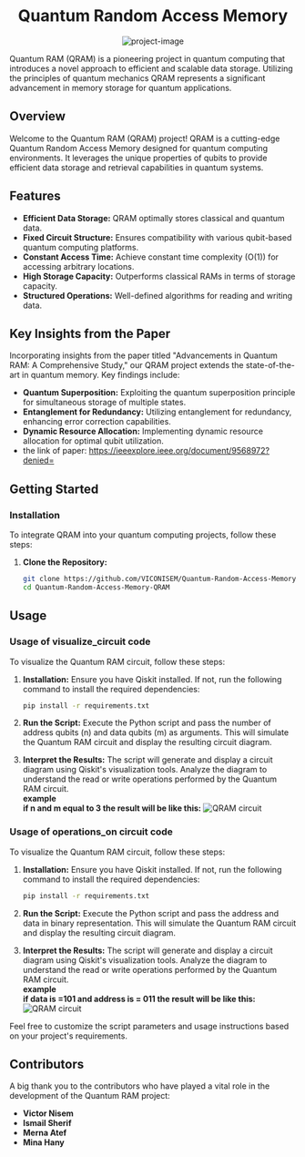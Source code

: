 <h1 align="center" id="title">Quantum Random Access Memory</h1>

<p align="center"><img src="https://socialify.git.ci/VICONISEM/Quantum-Random-Access-Memory-QRAM/image?description=1&amp;descriptionEditable=Quantum%20RAM%20(QRAM)%20is%20a%20pioneering%20project%20in%20quantum%20computing%20that%20introduces%20a%20novel%20approach%20to%20efficient%20and%20scalable%20data%20storage&amp;forks=1&amp;issues=1&amp;language=1&amp;name=1&amp;owner=1&amp;pulls=1&amp;stargazers=1&amp;theme=Light" alt="project-image"></p>

<p id="description">Quantum RAM (QRAM) is a pioneering project in  quantum computing that introduces a novel approach to efficient and scalable data storage. Utilizing the principles of quantum mechanics QRAM represents a significant advancement in memory storage for quantum applications.</p>

## Overview

Welcome to the Quantum RAM (QRAM) project! QRAM is a cutting-edge Quantum Random Access Memory designed for quantum computing environments. It leverages the unique properties of qubits to provide efficient data storage and retrieval capabilities in quantum systems.

## Features

- **Efficient Data Storage:** QRAM optimally stores classical and quantum data.
- **Fixed Circuit Structure:** Ensures compatibility with various qubit-based quantum computing platforms.
- **Constant Access Time:** Achieve constant time complexity (O(1)) for accessing arbitrary locations.
- **High Storage Capacity:** Outperforms classical RAMs in terms of storage capacity.
- **Structured Operations:** Well-defined algorithms for reading and writing data.

## Key Insights from the Paper

Incorporating insights from the paper titled "Advancements in Quantum RAM: A Comprehensive Study," our QRAM project extends the state-of-the-art in quantum memory. Key findings include:

- **Quantum Superposition:** Exploiting the quantum superposition principle for simultaneous storage of multiple states.
- **Entanglement for Redundancy:** Utilizing entanglement for redundancy, enhancing error correction capabilities.
- **Dynamic Resource Allocation:** Implementing dynamic resource allocation for optimal qubit utilization.
- the link of paper: https://ieeexplore.ieee.org/document/9568972?denied=

## Getting Started

### Installation

To integrate QRAM into your quantum computing projects, follow these steps:

1. **Clone the Repository:**
   ```bash
   git clone https://github.com/VICONISEM/Quantum-Random-Access-Memory-QRAM
   cd Quantum-Random-Access-Memory-QRAM
## Usage
### Usage of visualize_circuit code

To visualize the Quantum RAM circuit, follow these steps:

1. **Installation:** Ensure you have Qiskit installed. If not, run the following command to install the required dependencies:

    ```bash
   pip install -r requirements.txt
    ```

2. **Run the Script:** Execute the Python script and pass the number of address qubits (n) and data qubits (m) as arguments. This will simulate the Quantum RAM circuit and display the resulting circuit diagram.
   

    

   

3. **Interpret the Results:** The script will generate and display a circuit diagram using Qiskit's visualization tools. Analyze the diagram to understand the read or write operations performed by the Quantum RAM circuit.<br>
   **example <br>
   if n and m  equal to 3 the result will be like this:**
   ![QRAM circuit](out-put/output.png)
   
### Usage of operations_on circuit code

To visualize the Quantum RAM circuit, follow these steps:

1. **Installation:** Ensure you have Qiskit installed. If not, run the following command to install the required dependencies:

    ```bash
   pip install -r requirements.txt
    ```

2. **Run the Script:** Execute the Python script and pass the address and data in binary representation. This will simulate the Quantum RAM circuit and display the resulting circuit diagram.
   

    

   

3. **Interpret the Results:** The script will generate and display a circuit diagram using Qiskit's visualization tools. Analyze the diagram to understand the read or write operations performed by the Quantum RAM circuit.<br>
   **example <br>
   if data is =101 and address is = 011 the result will be like this:**
   ![QRAM circuit](out-put/output_operation.png)
   

Feel free to customize the script parameters and usage instructions based on your project's requirements.





   
## Contributors
 A big thank you to the contributors who have played a vital role in the development of the Quantum RAM project:
- __Victor Nisem__
- __Ismail Sherif__
- __Merna Atef__
- __Mina Hany__





















